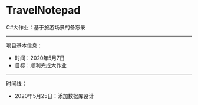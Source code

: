 # TravelNotepad
C#大作业：基于旅游场景的备忘录

------
项目基本信息：
* 时间：2020年5月7日
* 目标：顺利完成大作业

-----
时间线：
* 2020年5月25日：添加数据库设计